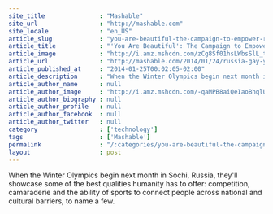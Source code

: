 ```yaml
---
site_title               : "Mashable"
site_url                 : "http://mashable.com"
site_locale              : "en_US"
article_slug             : "you-are-beautiful-the-campaign-to-empower-russia-s-gay-youth"
article_title            : "'You Are Beautiful': The Campaign to Empower Russia's Gay Youth"
article_image            : "http://i.amz.mshcdn.com/zCg8Sf01hsLWbsSlL_tMAfLvLBg=/1200x627/2014%2F01%2F25%2Fd4%2FRussiaGayRi.8b85d.jpg"
article_url              : "http://mashable.com/2014/01/24/russia-gay-youth-it-gets-better/"
article_published_at     : "2014-01-25T00:02:05-02:00"
article_description      : "When the Winter Olympics begin next month in Sochi, Russia, they'll showcase some of the best qualities humanity has to offer: competition, camaraderie and the ability of sports to connect people across national and cultural barriers, to name a few."
article_author_name      : null
article_author_image     : "http://i.amz.mshcdn.com/-qaMPB8aiQeIaoBhqlU0OLjA07A=/90x90/2016%2F09%2F15%2F63%2Fhttpsd2mhye01h4nj2n.cloudfront.netmediaZgkyMDE1LzA2.9814b.jpg"
article_author_biography : null
article_author_profile   : null
article_author_facebook  : null
article_author_twitter   : null
category                 : ['technology']
tags                     : ['Mashable']
permalink                : "/:categories/you-are-beautiful-the-campaign-to-empower-russia-s-gay-youth/"
layout                   : post
---
```


When the Winter Olympics begin next month in Sochi, Russia, they'll showcase some of the best qualities humanity has to offer: competition, camaraderie and the ability of sports to connect people across national and cultural barriers, to name a few.

